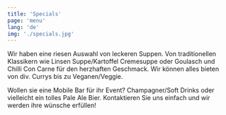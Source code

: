 ```yaml
---
title: 'Specials'
page: 'menu'
lang: 'de'
img: './specials.jpg'
---
```


Wir haben eine riesen Auswahl von leckeren Suppen. Von traditionellen Klassikern wie Linsen Suppe/Kartoffel Cremesuppe oder Goulasch und Chilli Con Carne für den herzhaften Geschmack. Wir können alles bieten von div. Currys bis zu Veganen/Veggie.

Wollen sie eine Mobile Bar für ihr Event? Champagner/Soft Drinks oder vielleicht ein tolles Pale Ale Bier. Kontaktieren Sie uns einfach und wir werden ihre wünsche erfüllen!
